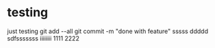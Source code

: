 # testing
just testing
git add --all
git commit -m "done with feature"
sssss
ddddd
sdfsssssss
iiiiiiii
1111
2222